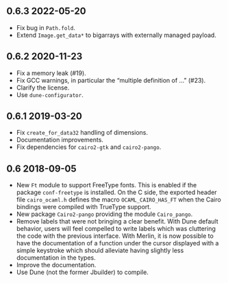 0.6.3 2022-05-20
----------------

- Fix bug in `Path.fold`.
- Extend `Image.get_data*` to bigarrays with externally managed payload.

0.6.2 2020-11-23
----------------

- Fix a memory leak (#19).
- Fix GCC warnings, in particular the “multiple definition of …” (#23).
- Clarify the license.
- Use `dune-configurator`.

0.6.1 2019-03-20
----------------

- Fix `create_for_data32` handling of dimensions.
- Documentation improvements.
- Fix dependencies for `cairo2-gtk` and `cairo2-pango`.

0.6 2018-09-05
--------------

- New `Ft` module to support FreeType fonts.  This is enabled if the
  package `conf-freetype` is installed.  On the C side, the exported
  header file `cairo_ocaml.h` defines the macro `OCAML_CAIRO_HAS_FT`
  when the Cairo bindings were compiled with TrueType support.
- New package `Cairo2-pango` providing the module `Cairo_pango`.
- Remove labels that were not bringing a clear benefit.  With Dune
  default behavior, users will feel compelled to write labels which
  was cluttering the code with the previous interface.  With Merlin,
  it is now possible to have the documentation of a function under the
  cursor displayed with a simple keystroke which should alleviate
  having slightly less documentation in the types.
- Improve the documentation.
- Use Dune (not the former Jbuilder) to compile.
